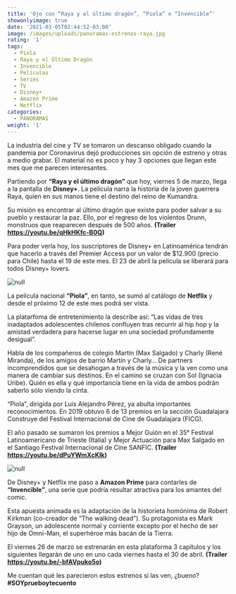 ```yaml
---
title: 'Ojo con “Raya y el último dragón”, “Piola” e “Invencible”'
showonlyimage: true
date: '2021-03-05T02:44:52-03:00'
image: /images/uploads/panoramas-estrenos-raya.jpg
rating: '1'
tags:
  - Piola
  - Raya y el Último Dragón
  - Invencible
  - Películas
  - Series
  - TV
  - Disney+
  - Amazon Prime
  - Netflix
categories:
  - PANORAMAS
weight: '1'
---
```

La industria del cine y TV se tomaron un descanso obligado cuando la pandemia por Coronavirus dejó producciones sin opción de estreno y otras a medio grabar. El material no es poco y hay 3 opciones que llegan este mes que me parecen interesantes.

<!--more-->

Partiendo por **“Raya y el último dragón”** que hoy, viernes 5 de marzo, llega a la pantalla de **Disney+**. La película narra la historia de la joven guerrera Raya, quien en sus manos tiene el destino del reino de Kumandra. 

Su misión es encontrar al último dragón que existe para poder salvar a su pueblo y restaurar la paz. Ello, por el regreso de los violentos Drunn, monstruos que reaparecen después de 500 años. **(Trailer https://youtu.be/qHkHKfc-B0Q)**

Para poder verla hoy, los suscriptores de Disney+ en Latinoamérica tendrán que hacerlo a través del Premier Access por un valor de $12.900 (precio para Chile) hasta el 19 de este mes. El 23 de abril la película se liberará para todos Disney+ lovers.

![null](/images/uploads/panoramas-estrenos-piola.jpg)

La película nacional **“Piola”**, en tanto, se sumó al catálogo de **Netflix** y desde el próximo 12 de este mes podrá ser vista. 

La platarfoma de entretenimiento la describe así: “Las vidas de tres inadaptados adolescentes chilenos confluyen tras recurrir al hip hop y la amistad verdadera para hacerse lugar en una sociedad profundamente desigual”.

Habla de los compañeros de colegio Martín (Max Salgado) y Charly (René Miranda), de los amigos de barrio Martín y Charly… De partners incomprendidos que se desahogan a través de la música y la ven como una manera de cambiar sus destinos. En el camino se cruzan con Sol (Ignacia Uribe). Quién es ella y qué importancia tiene en la vida de ambos podrán saberlo sólo viendo la cinta.

“Piola”, dirigida por Luis Alejandro Pérez, ya abulta importantes reconocimientos. En 2019 obtuvo 6 de 13 premios en la sección Guadalajara Construye del Festival Internacional de Cine de Guadalajara (FICG). 

El año pasado se sumaron los premios a Mejor Guión en el 35° Festival Latinoamericano de Trieste (Italia) y Mejor Actuación para Max Salgado en el Santiago Festival Internacional de Cine SANFIC. **(Trailer https://youtu.be/dPuYWmXcKlk)** 

![null](/images/uploads/panoramas-estrenos-invincible.jpg)

De Disney+ y Netflix me paso a **Amazon Prime** para contarles de **“Invencible”**, una serie que podría resultar atractiva para los amantes del comic.

Esta apuesta animada es la adaptación de la historieta homónima de Robert Kirkman (co-creador de “The walking dead”). Su protagonista es Mark Grayson, un adolescente normal y corriente excepto por el hecho de ser hijo de Omni-Man, el superhéroe más bacán de la Tierra.

El viernes 26 de marzo se estrenarán en esta plataforma 3 capítulos y los siguientes llegarán de uno en uno cada viernes hasta el 30 de abril. **(Trailer https://youtu.be/-bfAVpuko5o)**

Me cuentan qué les parecieron estos estrenos si las ven, ¿bueno? **\#SOYprueboytecuento**
